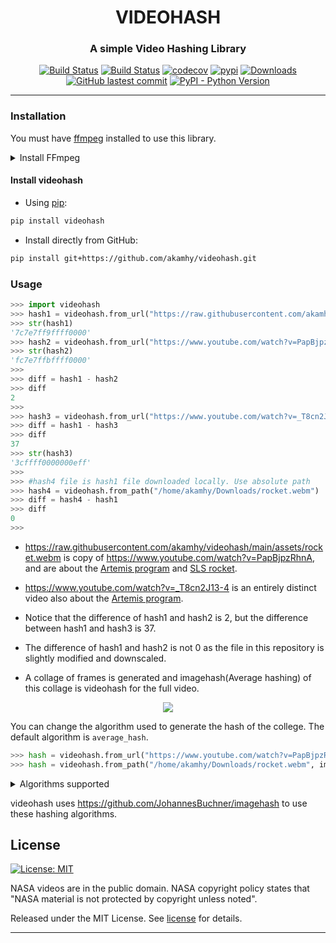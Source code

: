 <div align="center">

<h1> VIDEOHASH </h1>

<h3>A simple Video Hashing Library</h3>

</div>

<p align="center">
<a href="https://github.com/akamhy/videohash/actions?query=workflow%3AUbuntu"><img alt="Build Status" src="https://github.com/akamhy/videohash/workflows/Ubuntu/badge.svg"></a>
<a href="https://github.com/akamhy/videohash/actions?query=workflow%3AmacOS"><img alt="Build Status" src="https://github.com/akamhy/videohash/workflows/macOS/badge.svg"></a>
<a href="https://codecov.io/gh/akamhy/videohash"><img alt="codecov" src="https://codecov.io/gh/akamhy/videohash/branch/main/graph/badge.svg"></a>
<a href="https://pypi.org/project/videohash/"><img alt="pypi" src="https://img.shields.io/pypi/v/videohash.svg"></a>
<a href="https://pepy.tech/project/videohash?versions=1*"><img alt="Downloads" src="https://pepy.tech/badge/videohash/month"></a>
<a href="https://github.com/akamhy/videohash/commits/main"><img alt="GitHub lastest commit" src="https://img.shields.io/github/last-commit/akamhy/videohash?color=blue&style=flat-square"></a>
<a href="#"><img alt="PyPI - Python Version" src="https://img.shields.io/pypi/pyversions/videohash?style=flat-square"></a>
</p>

--------------------------------------------------------------------------


### Installation
You must have [ffmpeg](https://ffmpeg.org/) installed to use this library.
<details><summary>Install FFmpeg</summary>
<p>

###### Linux

  - APT
```bash
sudo apt install ffmpeg
```
  - Snap
```bash
sudo snap install ffmpeg
```

###### macOS
```bash
brew install ffmpeg
```
</p>
</details>



#### Install videohash

  - Using [pip](https://en.wikipedia.org/wiki/Pip_(package_manager)):

```bash
pip install videohash
```

  - Install directly from GitHub:

```bash
pip install git+https://github.com/akamhy/videohash.git
```

### Usage

```python
>>> import videohash
>>> hash1 = videohash.from_url("https://raw.githubusercontent.com/akamhy/videohash/main/assets/rocket.webm")
>>> str(hash1)
'7c7e7ff9ffff0000'
>>> hash2 = videohash.from_url("https://www.youtube.com/watch?v=PapBjpzRhnA")
>>> str(hash2)
'fc7e7ffbffff0000'
>>> 
>>> diff = hash1 - hash2
>>> diff
2
>>> 
>>> hash3 = videohash.from_url("https://www.youtube.com/watch?v=_T8cn2J13-4")
>>> diff = hash1 - hash3
>>> diff
37
>>> str(hash3)
'3cffff0000000eff'
>>>
>>> #hash4 file is hash1 file downloaded locally. Use absolute path
>>> hash4 = videohash.from_path("/home/akamhy/Downloads/rocket.webm")
>>> diff = hash4 - hash1
>>> diff
0
>>>
```

  - <https://raw.githubusercontent.com/akamhy/videohash/main/assets/rocket.webm> is copy of <https://www.youtube.com/watch?v=PapBjpzRhnA>, and are about the [Artemis program](https://en.wikipedia.org/wiki/Artemis_program) and [SLS rocket](https://en.wikipedia.org/wiki/Space_Launch_System).
 
  - <https://www.youtube.com/watch?v=_T8cn2J13-4> is an entirely distinct video also about the [Artemis program](https://en.wikipedia.org/wiki/Artemis_program).

  - Notice that the difference of hash1 and hash2 is 2, but the difference between hash1 and hash3 is 37.
  
  - The difference of hash1 and hash2 is not 0 as the file in this repository is slightly modified and downscaled.
  
  - A collage of frames is generated and imagehash(Average hashing) of this collage is videohash for the full video.

<div align="center">
<img src="https://raw.githubusercontent.com/akamhy/videohash/main/assets/collage.jpeg"><br>
</div>
  
You can change the algorithm used to generate the hash of the college. The default algorithm is `average_hash`.

```python
>>> hash = videohash.from_url("https://www.youtube.com/watch?v=PapBjpzRhnA", image_hash="crop_resistant_hash")
>>> hash = videohash.from_path("/home/akamhy/Downloads/rocket.webm", image_hash="phash")
```
<details><summary>Algorithms supported</summary>
  
<p>
  
- `average_hash`
- `phash`
- `dhash`
- `whash`
- `colorhash`
- `crop_resistant_hash`
  
</p>

</details>

videohash uses <https://github.com/JohannesBuchner/imagehash> to use these hashing algorithms.



## License
[![License: MIT](https://img.shields.io/badge/License-MIT-green.svg)](https://github.com/akamhy/videohash/blob/master/LICENSE)

NASA videos are in the public domain. NASA copyright policy states that "NASA material is not protected by copyright unless noted".

Released under the MIT License. See
[license](https://github.com/akamhy/videohash/blob/master/LICENSE) for details.

------------------------------------------------------------------------------------
